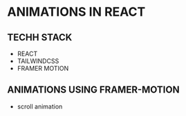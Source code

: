 # ANIMATIONS IN REACT

## TECHH STACK

- REACT
- TAILWINDCSS
- FRAMER MOTION

## ANIMATIONS USING FRAMER-MOTION

- scroll animation
